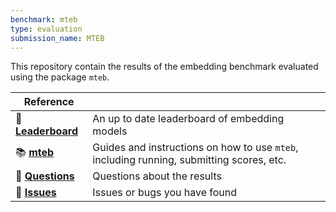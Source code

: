 ```yaml
---
benchmark: mteb
type: evaluation
submission_name: MTEB
---
```


This repository contain the results of the embedding benchmark evaluated using the package `mteb`.


| Reference           |                                                                                          |
| ------------------- | ---------------------------------------------------------------------------------------- |
| 🦾 **[Leaderboard]** | An up to date leaderboard of embedding models                                            |
| 📚 **[mteb]**        | Guides and instructions on how to use `mteb`, including running, submitting scores, etc. |
| 🙋 **[Questions]**   | Questions about the results                                                              |
| 🙋 **[Issues]**      | Issues or bugs you have found                                                            |


[Leaderboard]: https://huggingface.co/spaces/mteb/leaderboard
[mteb]: https://github.com/embeddings-benchmark/mteb
[Questions]: https://github.com/embeddings-benchmark/mteb/discussions
[Issues]: https://github.com/embeddings-benchmark/mteb/issues